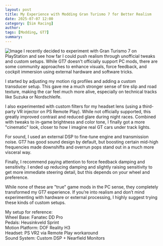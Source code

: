 ```yaml
---
layout: post
title: My Experience with Modding Gran Turismo 7 for Better Realism
date: 2025-07-07 12:00
category: [Sim Racing]
author: 
tags: [Modding, GT7]
summary: 
---
```

![Image](https://cdn.mos.cms.futurecdn.net/4CT4RirSZTACDq9gJXoT2L.jpg)
I recently decided to experiment with Gran Turismo 7 on PlayStation and see how far I could push realism through unofficial tweaks and custom setups. While GT7 doesn't officially support PC mods, there are some community approaches to enhance visuals, force feedback, and cockpit immersion using external hardware and software tricks.

I started by adjusting my motion rig profiles and adding a custom transducer setup. This gave me a much stronger sense of tire slip and road texture, making the car feel much more alive, especially on technical tracks like Suzuka or Nordschleife.

I also experimented with custom filters for my headset lens (using a third-party VR injector on PS Remote Play). While not officially supported, this greatly improved contrast and reduced glare during night races. Combined with tweaks to in-game brightness and color tone, I finally got a more "cinematic" look, closer to how I imagine real GT cars under track lights.

For sound, I used an external DSP to fine-tune engine and transmission noise. GT7 has good sound design by default, but boosting certain mid-high frequencies made downshifts and overrun pops stand out in a much more visceral way.

Finally, I recommend paying attention to force feedback damping and sensitivity. I ended up reducing damping and slightly raising sensitivity to get more immediate steering detail, but this depends on your wheel and preference.

While none of these are "true" game mods in the PC sense, they completely transformed my GT7 experience. If you’re into realism and don’t mind experimenting with hardware or external processing, I highly suggest trying these kinds of custom setups.

My setup for reference:  
Wheel Base: Fanatec DD Pro  
Pedals: Heusinkveld Sprint  
Motion Platform: DOF Reality H3  
Headset: PS VR2 via Remote Play workaround  
Sound System: Custom DSP + Nearfield Monitors
